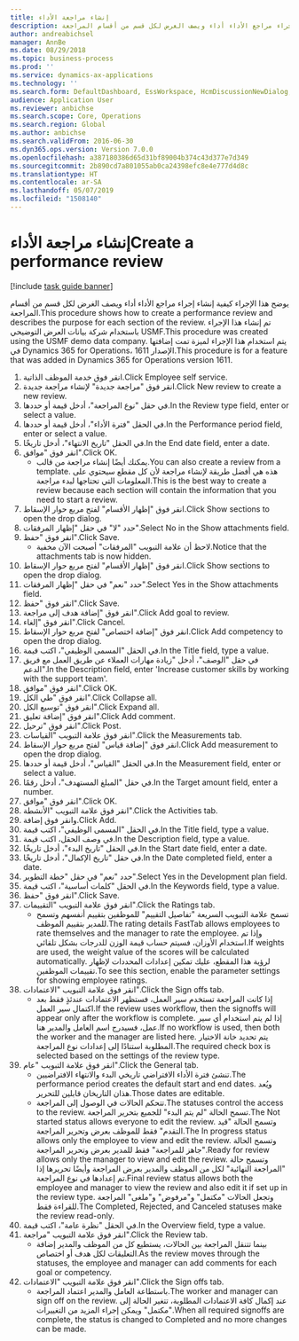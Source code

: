 ```yaml
---
title: إنشاء مراجعة الأداء
description: يوضح هذا الإجراء كيفية إنشاء إجراء مراجع الأداء أداء ويصف الغرض لكل قسم من أقسام المراجعة.
author: andreabichsel
manager: AnnBe
ms.date: 08/29/2018
ms.topic: business-process
ms.prod: ''
ms.service: dynamics-ax-applications
ms.technology: ''
ms.search.form: DefaultDashboard, EssWorkspace, HcmDiscussionNewDialog, HcmDiscussion, HcmDiscussionChangeSettings, HcmDiscussionAddGoalDialog, HcmTopicCreate, HcmMeasurementDetailDialog, HcmPerfJournalAdd
audience: Application User
ms.reviewer: anbichse
ms.search.scope: Core, Operations
ms.search.region: Global
ms.author: anbichse
ms.search.validFrom: 2016-06-30
ms.dyn365.ops.version: Version 7.0.0
ms.openlocfilehash: a387180386d65d31bf89004b374c43d377e7d349
ms.sourcegitcommit: 2b890cd7a801055ab0ca24398efc8e4e777d4d8c
ms.translationtype: HT
ms.contentlocale: ar-SA
ms.lasthandoff: 05/07/2019
ms.locfileid: "1508140"
---
```

# <a name="create-a-performance-review"></a><span data-ttu-id="ce7f2-103">إنشاء مراجعة الأداء</span><span class="sxs-lookup"><span data-stu-id="ce7f2-103">Create a performance review</span></span>

[!include [task guide banner](../../includes/task-guide-banner.md)]

<span data-ttu-id="ce7f2-104">يوضح هذا الإجراء كيفية إنشاء إجراء مراجع الأداء أداء ويصف الغرض لكل قسم من أقسام المراجعة.</span><span class="sxs-lookup"><span data-stu-id="ce7f2-104">This procedure shows how to create a performance review and describes the purpose for each section of the review.</span></span> <span data-ttu-id="ce7f2-105">تم إنشاء هذا الإجراء باستخدام شركة بيانات العرض التوضيحي USMF.</span><span class="sxs-lookup"><span data-stu-id="ce7f2-105">This procedure was created using the USMF demo data company.</span></span> <span data-ttu-id="ce7f2-106">يتم استخدام هذا الإجراء لميزة تمت إضافتها في Dynamics 365 for Operations، الإصدار 1611.</span><span class="sxs-lookup"><span data-stu-id="ce7f2-106">This procedure is for a feature that was added in Dynamics 365 for Operations version 1611.</span></span>

1. <span data-ttu-id="ce7f2-107">انقر فوق خدمة الموظف الذاتية.</span><span class="sxs-lookup"><span data-stu-id="ce7f2-107">Click Employee self service.</span></span>
2. <span data-ttu-id="ce7f2-108">انقر فوق "مراجعة جديدة" لإنشاء مراجعة جديدة.</span><span class="sxs-lookup"><span data-stu-id="ce7f2-108">Click New review to create a new review.</span></span>
3. <span data-ttu-id="ce7f2-109">في حقل "نوع المراجعة"، أدخل قيمة أو حددها.</span><span class="sxs-lookup"><span data-stu-id="ce7f2-109">In the Review type field, enter or select a value.</span></span>
4. <span data-ttu-id="ce7f2-110">في الحقل "فترة الأداء"، أدخل قيمة أو حددها.</span><span class="sxs-lookup"><span data-stu-id="ce7f2-110">In the Performance period field, enter or select a value.</span></span>
5. <span data-ttu-id="ce7f2-111">في الحقل "تاريخ الانتهاء"، أدخل تاريخًا.</span><span class="sxs-lookup"><span data-stu-id="ce7f2-111">In the End date field, enter a date.</span></span>
6. <span data-ttu-id="ce7f2-112">انقر فوق "موافق".</span><span class="sxs-lookup"><span data-stu-id="ce7f2-112">Click OK.</span></span>
    * <span data-ttu-id="ce7f2-113">يمكنك أيضًا إنشاء مراجعة من قالب.</span><span class="sxs-lookup"><span data-stu-id="ce7f2-113">You can also create a review from a template.</span></span> <span data-ttu-id="ce7f2-114">هذه هي أفضل طريقة لإنشاء مراجعة لأن كل مقطع سيحتوي على المعلومات التي تحتاجها لبدء مراجعة.</span><span class="sxs-lookup"><span data-stu-id="ce7f2-114">This is the best way to create a review because each section will contain the information that you need to start a review.</span></span>  
7. <span data-ttu-id="ce7f2-115">انقر فوق "إظهار الأقسام‬" لفتح مربع حوار الإسقاط‬.</span><span class="sxs-lookup"><span data-stu-id="ce7f2-115">Click Show sections to open the drop dialog.</span></span>
8. <span data-ttu-id="ce7f2-116">حدد "لا" في حقل "إظهار المرفقات‬".</span><span class="sxs-lookup"><span data-stu-id="ce7f2-116">Select No in the Show attachments field.</span></span>
9. <span data-ttu-id="ce7f2-117">انقر فوق "حفظ".</span><span class="sxs-lookup"><span data-stu-id="ce7f2-117">Click Save.</span></span>
    * <span data-ttu-id="ce7f2-118">لاحظ أن علامة التبويب "المرفقات" أصبحت الآن مخفية.</span><span class="sxs-lookup"><span data-stu-id="ce7f2-118">Notice that the attachments tab is now hidden.</span></span>  
10. <span data-ttu-id="ce7f2-119">انقر فوق "إظهار الأقسام‬" لفتح مربع حوار الإسقاط‬.</span><span class="sxs-lookup"><span data-stu-id="ce7f2-119">Click Show sections to open the drop dialog.</span></span>
11. <span data-ttu-id="ce7f2-120">حدد "نعم" في حقل "إظهار المرفقات".</span><span class="sxs-lookup"><span data-stu-id="ce7f2-120">Select Yes in the Show attachments field.</span></span>
12. <span data-ttu-id="ce7f2-121">انقر فوق "حفظ".</span><span class="sxs-lookup"><span data-stu-id="ce7f2-121">Click Save.</span></span>
13. <span data-ttu-id="ce7f2-122">انقر فوق "إضافة هدف إلى مراجعة".</span><span class="sxs-lookup"><span data-stu-id="ce7f2-122">Click Add goal to review.</span></span>
14. <span data-ttu-id="ce7f2-123">انقر فوق "إلغاء".</span><span class="sxs-lookup"><span data-stu-id="ce7f2-123">Click Cancel.</span></span>
15. <span data-ttu-id="ce7f2-124">انقر فوق "إضافة اختصاص‬" لفتح مربع حوار الإسقاط‬.</span><span class="sxs-lookup"><span data-stu-id="ce7f2-124">Click Add competency to open the drop dialog.</span></span>
16. <span data-ttu-id="ce7f2-125">في الحقل "المسمى الوظيفي"، اكتب قيمة.</span><span class="sxs-lookup"><span data-stu-id="ce7f2-125">In the Title field, type a value.</span></span>
17. <span data-ttu-id="ce7f2-126">في حقل "الوصف"، أدخل "زيادة مهارات العملاء عن طريق العمل مع فريق الدعم".</span><span class="sxs-lookup"><span data-stu-id="ce7f2-126">In the Description field, enter 'Increase customer skills by working with the support team'.</span></span>
18. <span data-ttu-id="ce7f2-127">انقر فوق "موافق".</span><span class="sxs-lookup"><span data-stu-id="ce7f2-127">Click OK.</span></span>
19. <span data-ttu-id="ce7f2-128">انقر فوق "طي الكل".</span><span class="sxs-lookup"><span data-stu-id="ce7f2-128">Click Collapse all.</span></span>
20. <span data-ttu-id="ce7f2-129">انقر فوق "توسيع الكل".</span><span class="sxs-lookup"><span data-stu-id="ce7f2-129">Click Expand all.</span></span>
21. <span data-ttu-id="ce7f2-130">انقر فوق "إضافة تعليق".</span><span class="sxs-lookup"><span data-stu-id="ce7f2-130">Click Add comment.</span></span>
22. <span data-ttu-id="ce7f2-131">انقر فوق "ترحيل".</span><span class="sxs-lookup"><span data-stu-id="ce7f2-131">Click Post.</span></span>
23. <span data-ttu-id="ce7f2-132">انقر فوق علامة التبويب "القياسات‬".</span><span class="sxs-lookup"><span data-stu-id="ce7f2-132">Click the Measurements tab.</span></span>
24. <span data-ttu-id="ce7f2-133">انقر فوق "إضافة قياس‬" لفتح مربع حوار الإسقاط‬.</span><span class="sxs-lookup"><span data-stu-id="ce7f2-133">Click Add measurement to open the drop dialog.</span></span>
25. <span data-ttu-id="ce7f2-134">في الحقل "القياس‬"، أدخل قيمة أو حددها.</span><span class="sxs-lookup"><span data-stu-id="ce7f2-134">In the Measurement field, enter or select a value.</span></span>
26. <span data-ttu-id="ce7f2-135">في حقل "المبلغ المستهدف"، أدخل رقمًا.</span><span class="sxs-lookup"><span data-stu-id="ce7f2-135">In the Target amount field, enter a number.</span></span>
27. <span data-ttu-id="ce7f2-136">انقر فوق "موافق".</span><span class="sxs-lookup"><span data-stu-id="ce7f2-136">Click OK.</span></span>
28. <span data-ttu-id="ce7f2-137">انقر فوق علامة التبويب "الأنشطة".</span><span class="sxs-lookup"><span data-stu-id="ce7f2-137">Click the Activities tab.</span></span>
29. <span data-ttu-id="ce7f2-138">وانقر فوق إضافة.</span><span class="sxs-lookup"><span data-stu-id="ce7f2-138">Click Add.</span></span>
30. <span data-ttu-id="ce7f2-139">في الحقل "المسمى الوظيفي"، اكتب قيمة.</span><span class="sxs-lookup"><span data-stu-id="ce7f2-139">In the Title field, type a value.</span></span>
31. <span data-ttu-id="ce7f2-140">في وصف الحقل، اكتب قيمة.</span><span class="sxs-lookup"><span data-stu-id="ce7f2-140">In the Description field, type a value.</span></span>
32. <span data-ttu-id="ce7f2-141">في الحقل "تاريخ البدء"، أدخل تاريخًا.</span><span class="sxs-lookup"><span data-stu-id="ce7f2-141">In the Start date field, enter a date.</span></span>
33. <span data-ttu-id="ce7f2-142">في حقل "تاريخ الإكمال‬"، أدخل تاريخًا.</span><span class="sxs-lookup"><span data-stu-id="ce7f2-142">In the Date completed field, enter a date.</span></span>
34. <span data-ttu-id="ce7f2-143">حدد "نعم" في حقل "خطة التطوير‬".</span><span class="sxs-lookup"><span data-stu-id="ce7f2-143">Select Yes in the Development plan field.</span></span>
35. <span data-ttu-id="ce7f2-144">في الحقل "كلمات أساسية‬"، اكتب قيمة.</span><span class="sxs-lookup"><span data-stu-id="ce7f2-144">In the Keywords field, type a value.</span></span>
36. <span data-ttu-id="ce7f2-145">انقر فوق "حفظ".</span><span class="sxs-lookup"><span data-stu-id="ce7f2-145">Click Save.</span></span>
37. <span data-ttu-id="ce7f2-146">انقر فوق علامة التبويب "التقييمات‬".</span><span class="sxs-lookup"><span data-stu-id="ce7f2-146">Click the Ratings tab.</span></span>
    * <span data-ttu-id="ce7f2-147">تسمح علامة التبويب السريعة "تفاصيل التقييم‬" للموظفين بتقييم أنفسهم وتسمح للمدير بتقييم الموظف.</span><span class="sxs-lookup"><span data-stu-id="ce7f2-147">The rating details FastTab allows employees to rate themselves and the manager to rate the employee.</span></span> <span data-ttu-id="ce7f2-148">وإذا تم استخدام الأوزان، فسيتم حساب قيمة الوزن للدرجات بشكل تلقائي.</span><span class="sxs-lookup"><span data-stu-id="ce7f2-148">If weights are used, the weight value of the scores will be calculated automatically.</span></span>    <span data-ttu-id="ce7f2-149">لرؤية هذا المقطع، عليك تمكين إعدادات المحددات لإظهار تقييمات الموظفين.</span><span class="sxs-lookup"><span data-stu-id="ce7f2-149">To see this section, enable the parameter settings for showing employee ratings.</span></span>  
38. <span data-ttu-id="ce7f2-150">انقر فوق علامة التبويب "الاعتمادات".</span><span class="sxs-lookup"><span data-stu-id="ce7f2-150">Click the Sign offs tab.</span></span>
    * <span data-ttu-id="ce7f2-151">إذا كانت المراجعة تستخدم سير العمل، فستظهر الاعتمادات عندئذٍ فقط بعد اكتمال سير العمل.</span><span class="sxs-lookup"><span data-stu-id="ce7f2-151">If the review uses workflow, then the signoffs will appear only after the workflow is complete.</span></span> <span data-ttu-id="ce7f2-152">إذا لم يتم استخدام أي سير عمل، فسيدرج اسم العامل والمدير هنا.</span><span class="sxs-lookup"><span data-stu-id="ce7f2-152">If no workflow is used, then both the worker and the manager are listed here.</span></span> <span data-ttu-id="ce7f2-153">يتم تحديد خانة الاختيار المطلوبة استنادًا إلى إعدادات نوع المراجعة.</span><span class="sxs-lookup"><span data-stu-id="ce7f2-153">The required check box is selected based on the settings of the review type.</span></span>  
39. <span data-ttu-id="ce7f2-154">انقر فوق علامة التبويب "عام".</span><span class="sxs-lookup"><span data-stu-id="ce7f2-154">Click the General tab.</span></span>
    * <span data-ttu-id="ce7f2-155">تنشئ فترة الأداء الافتراضي تاريخي البدء والانتهاء الافتراضيين.</span><span class="sxs-lookup"><span data-stu-id="ce7f2-155">The performance period creates the default start and end dates.</span></span> <span data-ttu-id="ce7f2-156">ويُعد هذان التاريخان قابلين للتحرير.</span><span class="sxs-lookup"><span data-stu-id="ce7f2-156">Those dates are editable.</span></span>  
    * <span data-ttu-id="ce7f2-157">تتحكم الحالات في الوصول إلى المراجعة.</span><span class="sxs-lookup"><span data-stu-id="ce7f2-157">The statuses control the access to the review.</span></span> <span data-ttu-id="ce7f2-158">تسمح الحالة "لم يتم البدء‬" للجميع بتحرير المراجعة.</span><span class="sxs-lookup"><span data-stu-id="ce7f2-158">The Not started status allows everyone to edit the review.</span></span> <span data-ttu-id="ce7f2-159">وتسمح الحالة "قيد التقدم" فقط للموظف بعرض وتحرير المراجعة.</span><span class="sxs-lookup"><span data-stu-id="ce7f2-159">The In progress status allows only the employee to view and edit the review.</span></span> <span data-ttu-id="ce7f2-160">وتسمح الحالة "جاهز للمراجعة" فقط للمدير بعرض وتحرير المراجعة.</span><span class="sxs-lookup"><span data-stu-id="ce7f2-160">Ready for review allows only the manager to view and edit the review.</span></span> <span data-ttu-id="ce7f2-161">وتسمح حالة "المراجعة النهائية" لكل من الموظف والمدير بعرض المراجعة وأيضًا تحريرها إذا تم إعدادها في نوع المراجعة.</span><span class="sxs-lookup"><span data-stu-id="ce7f2-161">Final review status allows both the employee and manager to view the review and also edit it if set up in the review type.</span></span> <span data-ttu-id="ce7f2-162">وتجعل الحالات "مكتمل" و"مرفوض" و"ملغى" المراجعة للقراءة فقط.</span><span class="sxs-lookup"><span data-stu-id="ce7f2-162">The Completed, Rejected, and Canceled statuses make the review read-only.</span></span>  
40. <span data-ttu-id="ce7f2-163">في الحقل "نظرة عامة"، اكتب قيمة.</span><span class="sxs-lookup"><span data-stu-id="ce7f2-163">In the Overview field, type a value.</span></span>
41. <span data-ttu-id="ce7f2-164">انقر فوق علامة التبويب "مراجعة".</span><span class="sxs-lookup"><span data-stu-id="ce7f2-164">Click the Review tab.</span></span>
    * <span data-ttu-id="ce7f2-165">بينما تتنقل المراجعة بين الحالات، يستطيع كل من الموظف والمدير إضافة التعليقات لكل هدف أو اختصاص.</span><span class="sxs-lookup"><span data-stu-id="ce7f2-165">As the review moves through the statuses, the employee and manager can add comments for each goal or competency.</span></span>  
42. <span data-ttu-id="ce7f2-166">انقر فوق علامة التبويب "الاعتمادات".</span><span class="sxs-lookup"><span data-stu-id="ce7f2-166">Click the Sign offs tab.</span></span>
    * <span data-ttu-id="ce7f2-167">باستطاعة العامل والمدير اعتماد المراجعة.</span><span class="sxs-lookup"><span data-stu-id="ce7f2-167">The worker and manager can sign off on the review.</span></span> <span data-ttu-id="ce7f2-168">عند إكمال كافة الاعتمادات المطلوبة، تتغير الحالة إلى "مكتمل" ويمكن إجراء المزيد من التغييرات.</span><span class="sxs-lookup"><span data-stu-id="ce7f2-168">When all required signoffs are complete, the status is changed to Completed and no more changes can be made.</span></span>  

